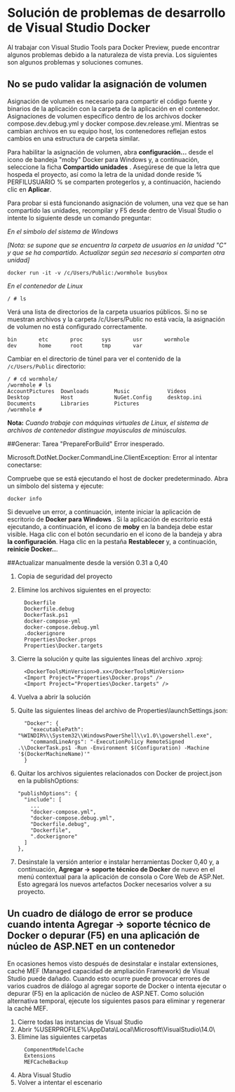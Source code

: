 <properties
   pageTitle="Solución de errores de cliente Docker en Windows con Visual Studio | Microsoft Azure"
   description="Solucionar problemas al usar Visual Studio para crear e implementar aplicaciones web en Docker en Windows con Visual Studio."
   services="azure-container-service"
   documentationCenter="na"
   authors="mlearned"
   manager="douge"
   editor="" />
<tags
   ms.service="multiple"
   ms.devlang="dotnet"
   ms.topic="article"
   ms.tgt_pltfrm="na"
   ms.workload="multiple"
   ms.date="06/08/2016"
   ms.author="allclark" />

# <a name="troubleshooting-visual-studio-docker-development"></a>Solución de problemas de desarrollo de Visual Studio Docker

Al trabajar con Visual Studio Tools para Docker Preview, puede encontrar algunos problemas debido a la naturaleza de vista previa.
Los siguientes son algunos problemas y soluciones comunes.


## <a name="unable-to-validate-volume-mapping"></a>No se pudo validar la asignación de volumen
Asignación de volumen es necesario para compartir el código fuente y binarios de la aplicación con la carpeta de la aplicación en el contenedor.  Asignaciones de volumen específico dentro de los archivos docker compose.dev.debug.yml y docker compose.dev.release.yml. Mientras se cambian archivos en su equipo host, los contenedores reflejan estos cambios en una estructura de carpeta similar.

Para habilitar la asignación de volumen, abra **configuración...** desde el icono de bandeja "moby" Docker para Windows y, a continuación, seleccione la ficha **Compartido unidades** .  Asegúrese de que la letra que hospeda el proyecto, así como la letra de la unidad donde reside % PERFILUSUARIO % se comparten protegerlos y, a continuación, haciendo clic en **Aplicar**.

Para probar si está funcionando asignación de volumen, una vez que se han compartido las unidades, recompilar y F5 desde dentro de Visual Studio o intente lo siguiente desde un comando preguntar:

*En el símbolo del sistema de Windows*

*[Nota: se supone que se encuentra la carpeta de usuarios en la unidad "C" y que se ha compartido.  Actualizar según sea necesario si comparten otra unidad]*
```
docker run -it -v /c/Users/Public:/wormhole busybox
```

*En el contenedor de Linux*

```
/ # ls
```

Verá una lista de directorios de la carpeta usuarios públicos.
Si no se muestran archivos y la carpeta /c/Users/Public no está vacía, la asignación de volumen no está configurado correctamente. 

```
bin       etc       proc      sys       usr       wormhole
dev       home      root      tmp       var
```

Cambiar en el directorio de túnel para ver el contenido de la `/c/Users/Public` directorio:

```
/ # cd wormhole/
/wormhole # ls
AccountPictures  Downloads        Music            Videos
Desktop          Host             NuGet.Config     desktop.ini
Documents        Libraries        Pictures
/wormhole #
```

**Nota:** *Cuando trabaje con máquinas virtuales de Linux, el sistema de archivos de contenedor distingue mayúsculas de minúsculas.*

##<a name="build--prepareforbuild-task-failed-unexpectedly"></a>Generar: Tarea "PrepareForBuild" Error inesperado.

Microsoft.DotNet.Docker.CommandLine.ClientException: Error al intentar conectarse:

Compruebe que se está ejecutando el host de docker predeterminado. Abra un símbolo del sistema y ejecute:

```
docker info
```

Si devuelve un error, a continuación, intente iniciar la aplicación de escritorio de **Docker para Windows** .  Si la aplicación de escritorio está ejecutando, a continuación, el icono de **moby** en la bandeja debe estar visible. Haga clic con el botón secundario en el icono de la bandeja y abra **la configuración**.  Haga clic en la pestaña **Restablecer** y, a continuación, **reinicie Docker..**.

##<a name="manually-upgrading-from-version-031-to-040"></a>Actualizar manualmente desde la versión 0.31 a 0,40


1. Copia de seguridad del proyecto
1. Elimine los archivos siguientes en el proyecto:

    ```
      Dockerfile
      Dockerfile.debug
      DockerTask.ps1
      docker-compose-yml
      docker-compose.debug.yml
      .dockerignore
      Properties\Docker.props
      Properties\Docker.targets
    ```

1. Cierre la solución y quite las siguientes líneas del archivo .xproj:

    ```
      <DockerToolsMinVersion>0.xx</DockerToolsMinVersion>
      <Import Project="Properties\Docker.props" />
      <Import Project="Properties\Docker.targets" />
    ```

1. Vuelva a abrir la solución
1. Quite las siguientes líneas del archivo de Properties\launchSettings.json:

    ```
      "Docker": {
        "executablePath": "%WINDIR%\\System32\\WindowsPowerShell\\v1.0\\powershell.exe",
        "commandLineArgs": "-ExecutionPolicy RemoteSigned .\\DockerTask.ps1 -Run -Environment $(Configuration) -Machine '$(DockerMachineName)'"
      }
    ```

1. Quitar los archivos siguientes relacionados con Docker de project.json en la publishOptions:

    ```
    "publishOptions": {
      "include": [
        ...
        "docker-compose.yml",
        "docker-compose.debug.yml",
        "Dockerfile.debug",
        "Dockerfile",
        ".dockerignore"
      ]
    },
    ```

1. Desinstale la versión anterior e instalar herramientas Docker 0,40 y, a continuación, **Agregar -> soporte técnico de Docker** de nuevo en el menú contextual para la aplicación de consola o Core Web de ASP.Net. Esto agregará los nuevos artefactos Docker necesarios volver a su proyecto. 

## <a name="an-error-dialog-occurs-when-attempting-to-add-docker-support-or-debug-f5-an-aspnet-core-application-in-a-container"></a>Un cuadro de diálogo de error se produce cuando intenta **Agregar -> soporte técnico de Docker** o depurar (F5) en una aplicación de núcleo de ASP.NET en un contenedor

En ocasiones hemos visto después de desinstalar e instalar extensiones, caché MEF (Managed capacidad de ampliación Framework) de Visual Studio puede dañado. Cuando esto ocurre puede provocar errores de varios cuadros de diálogo al agregar soporte de Docker o intenta ejecutar o depurar (F5) en la aplicación de núcleo de ASP.NET. Como solución alternativa temporal, ejecute los siguientes pasos para eliminar y regenerar la caché MEF.

1. Cierre todas las instancias de Visual Studio
1. Abrir %USERPROFILE%\AppData\Local\Microsoft\VisualStudio\14.0\
1. Elimine las siguientes carpetas
     ```
       ComponentModelCache
       Extensions
       MEFCacheBackup
    ```
1. Abra Visual Studio
1. Volver a intentar el escenario 
